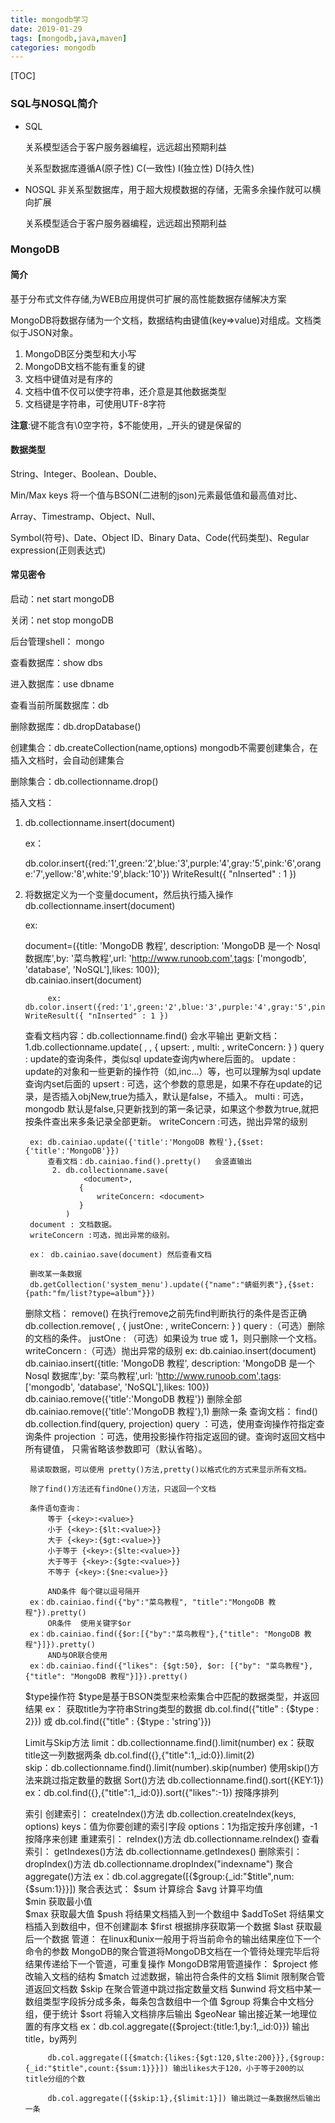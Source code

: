 ```yaml
---
title: mongodb学习
date: 2019-01-29
tags: [mongodb,java,maven]
categories: mongodb
---
```


[TOC]

### SQL与NOSQL简介

- ​SQL

  关系模型适合于客户服务器编程，远远超出预期利益

  关系型数据库遵循A(原子性) C(一致性) I(独立性) D(持久性)

- NOSQL
  非关系型数据库，用于超大规模数据的存储，无需多余操作就可以横向扩展

  关系模型适合于客户服务器编程，远远超出预期利益

### MongoDB

#### 简介

基于分布式文件存储,为WEB应用提供可扩展的高性能数据存储解决方案

MongoDB将数据存储为一个文档，数据结构由键值(key=>value)对组成。文档类似于JSON对象。

1. MongoDB区分类型和大小写
2. MongoDB文档不能有重复的键
3. 文档中键值对是有序的
4. 文档中值不仅可以使字符串，还介意是其他数据类型
5. 文档键是字符串，可使用UTF-8字符

**注意**:键不能含有\0空字符，$不能使用，_开头的键是保留的	

#### 数据类型

String、Integer、Boolean、Double、

Min/Max keys  将一个值与BSON(二进制的json)元素最低值和最高值对比、

Array、Timestramp、Object、Null、

Symbol(符号)、Date、Object ID、Binary Data、Code(代码类型)、Regular expression(正则表达式)

#### 常见密令

启动：net start mongoDB

关闭：net stop mongoDB

后台管理shell： mongo

查看数据库：show dbs

进入数据库：use dbname

查看当前所属数据库：db

删除数据库：db.dropDatabase()

创建集合：db.createCollection(name,options) mongodb不需要创建集合，在插入文档时，会自动创建集合

删除集合：db.collectionname.drop()

插入文档：

1. db.collectionname.insert(document)

   ex：

   db.color.insert({red:'1',green:'2',blue:'3',purple:'4',gray:'5',pink:'6',orange:'7',yellow:'8',white:'9',black:'10'}) WriteResult({ "nInserted" : 1 })

2. 将数据定义为一个变量document，然后执行插入操作db.collectionname.insert(document)

   ex:  

   document=({title: 'MongoDB 教程', description: 'MongoDB 是一个 Nosql 数据库',by: '菜鸟教程',url: 'http://www.runoob.com',tags: ['mongodb', 'database', 'NoSQL'],likes: 100});	
   		db.cainiao.insert(document)

	
			ex:  db.color.insert({red:'1',green:'2',blue:'3',purple:'4',gray:'5',pink:'6',orange:'7',yellow:'8',white:'9',black:'10'}) WriteResult({ "nInserted" : 1 })
			 
			
	查看文档内容：db.collectionname.find()   会水平输出
	更新文档：1.db.collectionname.update(
					<query>,
   					<update>,
   					{
     					upsert: <boolean>,
     					multi: <boolean>,
     					writeConcern: <document>
   					}
   			    )
		query : update的查询条件，类似sql update查询内where后面的。
		update : update的对象和一些更新的操作符（如$,$inc...）等，也可以理解为sql update查询内set后面的
		upsert : 可选，这个参数的意思是，如果不存在update的记录，是否插入objNew,true为插入，默认是false，不插入。
		multi : 可选，mongodb 默认是false,只更新找到的第一条记录，如果这个参数为true,就把按条件查出来多条记录全部更新。
		writeConcern :可选，抛出异常的级别

		ex: db.cainiao.update({'title':'MongoDB 教程'},{$set:{'title':'MongoDB'}})
			查看文档：db.cainiao.find().pretty()   会竖直输出
			 2. db.collectionname.save(
			 		<document>,
				   {
				       writeConcern: <document>
				   }
			    ) 
	    document : 文档数据。
		writeConcern :可选，抛出异常的级别。
	
		ex： db.cainiao.save(document) 然后查看文档
	
		删改某一条数据
		db.getCollection('system_menu').update({"name":"蜻蜓列表"},{$set:{path:"fm/list?type=album"}})
	删除文档： remove() 在执行remove之前先find判断执行的条件是否正确
				db.collection.remove(
				   <query>,
				   {
				     justOne: <boolean>,
				     writeConcern: <document>
				   }
				)
		query :（可选）删除的文档的条件。
		justOne : （可选）如果设为 true 或 1，则只删除一个文档。
		writeConcern :（可选）抛出异常的级别
		ex:	db.cainiao.insert(document)
			db.cainiao.insert({title: 'MongoDB 教程', description: 'MongoDB 是一个 Nosql 数据库',by: '菜鸟教程',url: 'http://www.runoob.com',tags: ['mongodb', 'database', 'NoSQL'],likes: 100})
			db.cainiao.remove({'title':'MongoDB 教程'})   删除全部
			db.cainiao.remove({'title':'MongoDB 教程'},1) 删除一条
	查询文档： find()
				db.collection.find(query, projection)
		query ：可选，使用查询操作符指定查询条件
		projection ：可选，使用投影操作符指定返回的键。查询时返回文档中所有键值， 只需省略该参数即可（默认省略）。
	
		易读取数据，可以使用 pretty()方法,pretty()以格式化的方式来显示所有文档。
	
		除了find()方法还有findOne()方法，只返回一个文档
	
		条件语句查询：
			等于 {<key>:<value>} 
			小于 {<key>:{$lt:<value>}}
			大于 {<key>:{$gt:<value>}}
			小于等于 {<key>:{$lte:<value>}}
			大于等于 {<key>:{$gte:<value>}}
			不等于 {<key>:{$ne:<value>}}
	
			AND条件 每个键以逗号隔开
		ex：db.cainiao.find({"by":"菜鸟教程", "title":"MongoDB 教程"}).pretty()
			OR条件  使用关键字$or
		ex：db.cainiao.find({$or:[{"by":"菜鸟教程"},{"title": "MongoDB 教程"}]}).pretty()
			AND与OR联合使用
		ex：db.cainiao.find({"likes": {$gt:50}, $or: [{"by": "菜鸟教程"},{"title": "MongoDB 教程"}]}).pretty()
	
	$type操作符
		$type是基于BSON类型来检索集合中匹配的数据类型，并返回结果
		ex： 获取title为字符串String类型的数据
		db.col.find({"title" : {$type : 2}})
		或
		db.col.find({"title" : {$type : 'string'}})
	
	Limit与Skip方法
		limit：db.collectionname.find().limit(number)
 		ex：获取title这一列数据两条
 		db.col.find({},{"title":1,_id:0}).limit(2)  
		skip：db.collectionname.find().limit(number).skip(number)
		使用skip()方法来跳过指定数量的数据
	Sort()方法
		db.collectionname.find().sort({KEY:1})
		ex：db.col.find({},{"title":1,_id:0}).sort({"likes":-1}) 按降序排列

	索引
		创建索引：
		createIndex()方法
		db.collection.createIndex(keys, options)
		keys：值为你要创建的索引字段
		options：1为指定按升序创建，-1按降序来创建
		重建索引：
		reIndex()方法
		db.collectionname.reIndex()
		查看索引：
		getIndexes()方法
		db.collectionname.getIndexes()
		删除索引：
		dropIndex()方法
		db.collectionname.dropIndex("indexname")
	聚合
		aggregate()方法
		ex：db.col.aggregate([{$group:{_id:"$title",num:{$sum:1}}}])
		聚合表达式：
			$sum    	计算综合
			$avg		计算平均值	
			$min		获取最小值	
			$max 		获取最大值
			$push 		将结果文档插入到一个数组中
			$addToSet	将结果文档插入到数组中，但不创建副本
			$first 		根据排序获取第一个数据
			$last 		获取最后一个数据
		管道：
		在linux和unix一般用于将当前命令的输出结果座位下一个命令的参数
		MongoDB的聚合管道将MongoDB文档在一个管待处理完毕后将结果传递给下一个管道，可重复操作
		MongoDB常用管道操作：
			$project 	修改输入文档的结构
			$match 		过滤数据，输出符合条件的文档
			$limit 		限制聚合管道返回文档数
			$skip 		在聚合管道中跳过指定数量文档
			$unwind 	将文档中某一数组类型字段拆分成多条，每条包含数组中一个值
			$group 		将集合中文档分组，便于统计
			$sort 		将输入文档排序后输出
			$geoNear 	输出接近某一地理位置的有序文档
		ex：db.col.aggregate({$project:{title:1,by:1,_id:0}}) 输出title，by两列
	
			db.col.aggregate([{$match:{likes:{$gt:120,$lte:200}}},{$group:{_id:"$title",count:{$sum:1}}}]) 输出likes大于120，小于等于200的以title分组的个数
	
			db.col.aggregate([{$skip:1},{$limit:1}]) 输出跳过一条数据然后输出一条